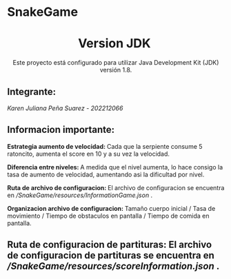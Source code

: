 # SnakeGame
<h1 align="center"> Version JDK </h1>
<p align="center"> Este proyecto está configurado para utilizar Java Development Kit (JDK) versión 1.8. </p>
<h2 align="left"> Integrante:</h2>
<p align="left"> <em>Karen Juliana Peña Suarez - 202212066</em></p>

<h2 align="left"> <strong> Informacion importante: </strong></h2>
<p align="left"> <strong>Estrategia aumento de velocidad: </strong> Cada que la serpiente consume 5 ratoncito, aumenta el score en 10 y a su vez la velocidad. </p>
<p align="left"> <strong>Diferencia entre niveles: </strong> A medida que el nivel aumenta, lo hace consigo la tasa de aumento de velocidad, aumentando asi la dificultad por nivel. </p>
<p align="left"> <strong>Ruta de archivo de configuracion: </strong> El archivo de configuracion se encuentra en <em> /SnakeGame/resources/InformationGame.json </em>. </p>
<p align="left"> <strong>Organizacion archivo de configuracion: </strong> Tamaño cuerpo inicial / Tasa de movimiento / Tiempo de obstaculos en pantalla / Tiempo de comida en pantalla. </p>
<h2 align="left"> <strong>Ruta de configuracion de partituras: </strong> El archivo de configuracion de partituras se encuentra en <em> /SnakeGame/resources/scoreInformation.json </em>. </h2>


